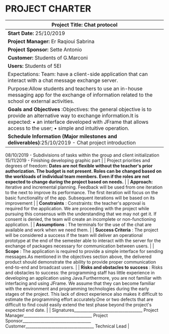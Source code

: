 # PROJECT CHARTER

| **Project Title:** Chat protocol |
| --- |
| **Start Date:** 25/10/2019 | **End Date:** 6 months after the start date |
| **Project Manager:** Er Raqioui Sabrina |
| **Project Sponsor:** Sette Antonio |
| **Customer:** Students of G.Marconi |
| **Users:** Students of 5EI |
| Expectations: Team: have a client-side application that can interact with a chat message exchange server. |
| Purpose:Allow students and teachers to use an in-house messaging app for the exchange of information related to the school or external activities.  |
| **Goals and Objectives** :Objectives: the general objective is to provide an alternative way to exchange information.It is expected:     • an interface developed with JFrame that allows access to the user;     • simple and intuitive operation.  |
| **Schedule Information (Major milestones and deliverables)**:25/10/2019 -  Chat project introduction
08/10/2019 -  Subdivisions of tasks within the group and client initialization
15/11/2019 -  Finishing developing graphic part |
| Project priorities and degrees of freedom: **Dates are not flexible without the teacher&#39;s prior authorization. The budget is not present. Roles can be changed based on the workloads of individual team members. Even if the roles are not expected to change during the project based on needs.**   |
| **Approach:** iterative and incremental planning. Feedback will be used from one iteration to the next to improve its performance. The first iteration will focus on the basic functionality of the app. Subsequent iterations will be based on its improvement |
| **Constraints** : Constraints: the teacher&#39;s approval is required for the application. We are proceeding with the project while pursuing this consensus with the understanding that we may not get it. If consent is denied, the team will create an incomplete or non-functioning application. |
| **Assumptions** : The terminals for the use of the chat are available and work when we need them. |
| **Success Criteria** : The project will be considered a success if the team will deliver an operational prototype at the end of the semester able to interact with the server for the exchange of packages necessary for communication between users. |
| **Scope** : The application is required to provide a simple interface for sending messages.As mentioned in the objectives section above, the delivered product should demonstrate the ability to provide proper communication end-to-end and broadcast users. |
| **Risks and obstacles to success** :  Risks and obstacles to success: the programming staff has little experience in developing an application using Java.Furthermore, you are not familiar with interfacing and using JFrame. We assume that they can become familiar with the environment and programming technologies during the early stages of the project. This lack of direct experience also makes it difficult to estimate the programming effort accurately.One or two defects that are difficult to find could easily extend the test phase beyond the project&#39;s expected end date. |
| Signatures\_\_\_\_\_\_\_\_\_\_\_\_\_\_\_\_\_\_\_\_\_\_\_\_\_\_\_\_\_\_\_\_\_\_
Project Manager\_\_\_\_\_\_\_\_\_\_\_\_\_\_\_\_\_\_\_\_\_\_\_\_\_\_\_\_\_\_\_\_\_\_
Project Sponsor\_\_\_\_\_\_\_\_\_\_\_\_\_\_\_\_\_\_\_\_\_\_\_\_\_\_\_\_\_\_\_\_\_\_
Customer\_\_\_\_\_\_\_\_\_\_\_\_\_\_\_\_\_\_\_\_\_\_\_\_\_\_\_\_\_\_\_\_\_\_
Technical Lead |
